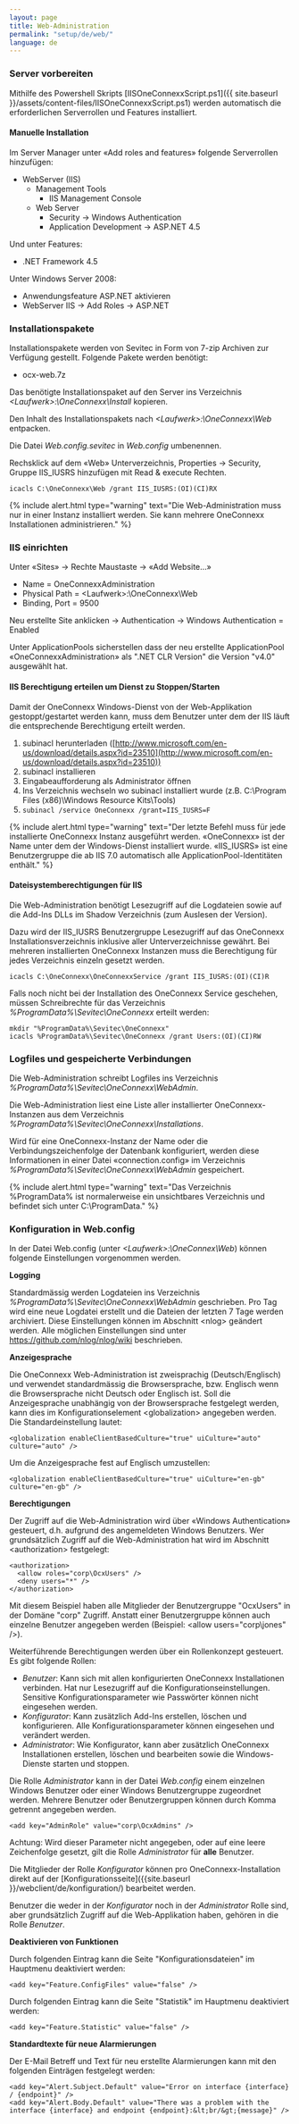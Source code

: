 ```yaml
---
layout: page
title: Web-Administration
permalink: "setup/de/web/"
language: de
---
```


### Server vorbereiten

Mithilfe des Powershell Skripts [IISOneConnexxScript.ps1]({{ site.baseurl }}/assets/content-files/IISOneConnexxScript.ps1) werden automatisch die erforderlichen Serverrollen und Features
installiert.

#### Manuelle Installation

Im Server Manager unter «Add roles and features» folgende Serverrollen hinzufügen:

* WebServer (IIS)
  * Management Tools
    * IIS Management Console
  * Web Server
    * Security -> Windows Authentication
    * Application Development -> ASP.NET 4.5

Und unter Features:

* .NET Framework 4.5

Unter Windows Server 2008:

* Anwendungsfeature ASP.NET aktivieren
* WebServer IIS -> Add Roles -> ASP.NET

### Installationspakete

Installationspakete werden von Sevitec in Form von 7-zip Archiven zur Verfügung gestellt. Folgende Pakete werden benötigt:

* ocx-web.7z

Das benötigte Installationspaket auf den Server ins Verzeichnis *&lt;Laufwerk&gt;:\OneConnexx\Install* kopieren.

Den Inhalt des Installationspakets nach *&lt;Laufwerk&gt;:\OneConnexx\Web* entpacken.

Die Datei *Web.config.sevitec* in *Web.config* umbenennen.

Rechsklick auf dem «Web» Unterverzeichnis, Properties -> Security, Gruppe IIS_IUSRS hinzufügen mit Read & execute Rechten.

```
icacls C:\OneConnexx\Web /grant IIS_IUSRS:(OI)(CI)RX
```

{% include alert.html type="warning" text="Die Web-Administration muss nur in einer Instanz installiert werden. Sie kann mehrere OneConnexx Installationen administrieren." %}

### IIS einrichten

Unter «Sites» -> Rechte Maustaste -> «Add Website…»

* Name = OneConnexxAdministration
* Physical Path = &lt;Laufwerk&gt;:\OneConnexx\Web
* Binding, Port = 9500

Neu erstellte Site anklicken -> Authentication -> Windows Authentication = Enabled

Unter ApplicationPools sicherstellen dass der neu erstellte ApplicationPool «OneConnexxAdministration» als ".NET CLR Version" die Version "v4.0" ausgewählt hat.

#### IIS Berechtigung erteilen um Dienst zu Stoppen/Starten

Damit der OneConnexx Windows-Dienst von der Web-Applikation gestoppt/gestartet werden kann, muss dem Benutzer unter dem der
IIS läuft die entsprechende Berechtigung erteilt werden.

1. subinacl herunterladen ([http://www.microsoft.com/en-us/download/details.aspx?id=23510](http://www.microsoft.com/en-us/download/details.aspx?id=23510))
1. subinacl installieren
1. Eingabeaufforderung als Administrator öffnen
1. Ins Verzeichnis wechseln wo subinacl installiert wurde (z.B. C:\Program Files (x86)\Windows Resource Kits\Tools\)
1. ```subinacl /service OneConnexx /grant=IIS_IUSRS=F```

{% include alert.html type="warning" text="Der letzte Befehl muss für jede installierte OneConnexx Instanz ausgeführt werden. «OneConnexx» ist der Name unter dem der Windows-Dienst installiert wurde. «IIS_IUSRS» ist eine Benutzergruppe die ab IIS 7.0 automatisch alle ApplicationPool-Identitäten enthält." %}

#### Dateisystemberechtigungen für IIS

Die Web-Administration benötigt Lesezugriff auf die Logdateien sowie auf die Add-Ins DLLs im Shadow Verzeichnis (zum Auslesen der Version).

Dazu wird der IIS_IUSRS Benutzergruppe Lesezugriff auf das OneConnexx Installationsverzeichnis inklusive aller Unterverzeichnisse gewährt. Bei mehreren installierten OneConnexx Instanzen muss die Berechtigung für jedes Verzeichnis einzeln gesetzt werden. 

```
icacls C:\OneConnexx\OneConnexxService /grant IIS_IUSRS:(OI)(CI)R
```

Falls noch nicht bei der Installation des OneConnexx Service geschehen, müssen Schreibrechte für das Verzeichnis *%ProgramData%\Sevitec\OneConnexx* erteilt werden:

```
mkdir "%ProgramData%\Sevitec\OneConnexx"
icacls %ProgramData%\Sevitec\OneConnexx /grant Users:(OI)(CI)RW
```

### Logfiles und gespeicherte Verbindungen

Die Web-Administration schreibt Logfiles ins Verzeichnis *%ProgramData%\Sevitec\OneConnexx\WebAdmin*.

Die Web-Administration liest eine Liste aller installierter OneConnexx-Instanzen aus dem Verzeichnis *%ProgramData%\Sevitec\OneConnexx\Installations*.

Wird für eine OneConnexx-Instanz der Name oder die Verbindungszeichenfolge der Datenbank konfiguriert, werden diese Informationen in einer Datei «connection.config» im Verzeichnis *%ProgramData%\Sevitec\OneConnexx\WebAdmin* gespeichert.

{% include alert.html type="warning" text="Das Verzeichnis %ProgramData% ist normalerweise ein unsichtbares Verzeichnis und befindet sich unter C:\ProgramData." %}

### Konfiguration in Web.config

In der Datei Web.config (unter *&lt;Laufwerk&gt;:\OneConnex\Web*) können folgende Einstellungen vorgenommen werden.

__Logging__

Standardmässig werden Logdateien ins Verzeichnis *%ProgramData%\Sevitec\OneConnexx\WebAdmin* geschrieben.
Pro Tag wird eine neue Logdatei erstellt und die Dateien der letzten 7 Tage werden archiviert.
Diese Einstellungen können im Abschnitt &lt;nlog&gt; geändert werden.
Alle möglichen Einstellungen sind unter https://github.com/nlog/nlog/wiki beschrieben.

__Anzeigesprache__

Die OneConnexx Web-Administration ist zweisprachig (Deutsch/Englisch) und verwendet standardmässig die Browsersprache,
bzw. Englisch wenn die Browsersprache nicht Deutsch oder Englisch ist. Soll die Anzeigesprache unabhängig von der
Browsersprache festgelegt werden, kann dies im Konfigurationselement &lt;globalization&gt; angegeben werden.
Die Standardeinstellung lautet:

```
<globalization enableClientBasedCulture="true" uiCulture="auto" culture="auto" />
```

Um die Anzeigesprache fest auf Englisch umzustellen:

```
<globalization enableClientBasedCulture="true" uiCulture="en-gb" culture="en-gb" />
```

__Berechtigungen__

Der Zugriff auf die Web-Administration wird über «Windows Authentication» gesteuert, d.h. aufgrund des angemeldeten Windows
Benutzers. Wer grundsätzlich Zugriff auf die Web-Administration hat wird im Abschnitt &lt;authorization&gt; festgelegt:

```
<authorization>
  <allow roles="corp\OcxUsers" />
  <deny users="*" />
</authorization>
```

Mit diesem Beispiel haben alle Mitglieder der Benutzergruppe "OcxUsers" in der Domäne "corp" Zugriff. Anstatt einer Benutzergruppe können auch einzelne Benutzer angegeben werden (Beispiel: &lt;allow users="corp\jones" /&gt;).

Weiterführende Berechtigungen werden über ein Rollenkonzept gesteuert. Es gibt folgende Rollen:

* *Benutzer*: Kann sich mit allen konfigurierten OneConnexx Installationen verbinden. Hat nur Lesezugriff auf die Konfigurationseinstellungen. Sensitive Konfigurationsparameter wie Passwörter können nicht eingesehen werden.
* *Konfigurator*: Kann zusätzlich Add-Ins erstellen, löschen und konfigurieren. Alle Konfigurationsparameter können eingesehen und verändert werden.
* *Administrator*: Wie Konfigurator, kann aber zusätzlich OneConnexx Installationen erstellen, löschen und bearbeiten sowie die Windows-Dienste starten und stoppen.

Die Rolle *Administrator* kann in der Datei *Web.config* einem einzelnen Windows Benutzer oder einer Windows Benutzergruppe zugeordnet werden. Mehrere Benutzer oder Benutzergruppen können durch Komma getrennt angegeben werden.

```
<add key="AdminRole" value="corp\OcxAdmins" />
```

Achtung: Wird dieser Parameter nicht angegeben, oder auf eine leere Zeichenfolge gesetzt, gilt die Rolle *Administrator* für **alle** Benutzer.

Die Mitglieder der Rolle *Konfigurator* können pro OneConnexx-Installation direkt auf der [Konfigurationsseite]({{site.baseurl }}/webclient/de/konfiguration/) bearbeitet werden.

Benutzer die weder in der *Konfigurator* noch in der *Administrator* Rolle sind, aber grundsätzlich Zugriff auf die Web-Applikation haben, gehören in die Rolle *Benutzer*.

__Deaktivieren von Funktionen__

Durch folgenden Eintrag kann die Seite "Konfigurationsdateien" im Hauptmenu deaktiviert werden:

```
<add key="Feature.ConfigFiles" value="false" />
```

Durch folgenden Eintrag kann die Seite "Statistik" im Hauptmenu deaktiviert werden:

```
<add key="Feature.Statistic" value="false" />
```

__Standardtexte für neue Alarmierungen__

Der E-Mail Betreff und Text für neu erstellte Alarmierungen kann mit den folgenden Einträgen festgelegt werden:

```
<add key="Alert.Subject.Default" value="Error on interface {interface} / {endpoint}" />
<add key="Alert.Body.Default" value="There was a problem with the interface {interface} and endpoint {endpoint}:&lt;br/&gt;{message}" />
```
